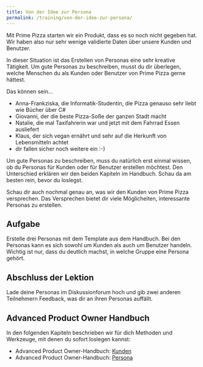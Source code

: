 ```yaml
---
title: Von der Idee zur Persona
permalink: /training/von-der-idee-zur-persona/
---
```


Mit Prime Pizza starten wir ein Produkt, dass es so noch nicht gegeben hat. Wir haben also nur sehr wenige validierte Daten über unsere Kunden und Benutzer.

In dieser Situation ist das Erstellen von Personas eine sehr kreative Tätigkeit. Um gute Personas zu beschreiben, musst du dir überlegen, welche Menschen du als Kunden oder Benutzer von Prime Pizza gerne hättest.

Das können sein…

* Anna-Frankziska, die Informatik-Studentin, die Pizza genauso sehr liebt wie Bücher über C\#
* Giovanni, der die beste Pizza-Soße der ganzen Stadt macht
* Natalie, die mal Taxifahrerin war und jetzt mit dem Fahrrad Essen ausliefert
* Klaus, der sich vegan ernährt und sehr auf die Herkunft von Lebensmitteln achtet
* dir fallen sicher noch weitere ein :-)

Um gute Personas zu beschreiben, muss du natürlich erst einmal wissen, ob du Personas für Kunden oder für Benutzer erstellen möchtest.
Den Unterschied erklären wir den beiden Kapiteln im Handbuch. Schau da am besten rein, bevor du loslegst.

Schau dir auch nochmal genau an, was wir den Kunden von Prime Pizza versprechen.
Das Versprechen bietet dir viele Möglicheiten, interessante Personas zu erstellen.

## Aufgabe

Erstelle drei Personas mit dem Template aus dem Handbuch.
Bei den Personas kann es sich sowohl um Kunden als auch um Benutzer handeln. Wichtig ist nur, dass du deutlich machst, in welche Gruppe eine Persona gehört.

## Abschluss der Lektion

Lade deine Personas im Diskussionforum hoch und gib zwei anderen Teilnehmern Feedback, was dir an ihren Personas auffällt.

## Advanced Product Owner Handbuch

In den folgenden Kapiteln beschrieben wir für dich Methoden und Werkzeuge, mit denen du sofort loslegen kannst:

* Advanced Product Owner-Handbuch: [Kunden][1]
* Advanced Product Owner-Handbuch: [Persona][2]

[1]:	https://manual.advancedproductowner.com/customers/
[2]:	https://manual.advancedproductowner.com/persona/
